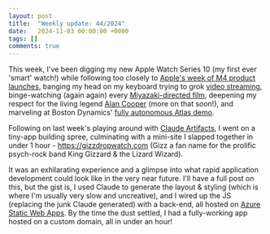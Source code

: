 ```yaml
---
layout: post
title:  "Weekly update: 44/2024"
date:   2024-11-03 00:00:00 +0000
tags: []
comments: true
---
```


This week, I've been digging my new Apple Watch Series 10 (my first ever 'smart' watch!) while following too closely to [Apple's week of M4 product launches](https://www.macrumors.com/2024/11/02/top-stories-new-m4-macs/), banging my head on my keyboard trying to grok [video streaming](https://www.reddit.com/r/WebRTC/comments/vt8gw7/best_option_for_getting_rtsp_streams_into_webrtc/), binge-watching (again again) every [Miyazaki-directed film](https://en.wikipedia.org/wiki/List_of_works_by_Hayao_Miyazaki), deepening my respect for the living legend [Alan Cooper](https://www.youtube.com/watch?v=-wtGFgaKYI0&list=WL) (more on that soon!), and marveling at Boston Dynamics' [fully autonomous Atlas demo](https://www.youtube.com/watch?v=F_7IPm7f1vI).

Following on last week's playing around with [Claude Artifacts](https://www.anthropic.com/news/artifacts), I went on a tiny-app building spree, culminating with a mini-site I slapped together in under 1 hour - https://gizzdropwatch.com (Gizz a fan name for the prolific psych-rock band King Gizzard & the Lizard Wizard).

It was an exhilarating experience and a glimpse into what rapid application development could look like in the very near future. I'll have a full post on this, but the gist is, I used Claude to generate the layout & styling (which is where I'm usually very slow and uncreative), and I wired up the JS (replacing the junk Claude generated) with a back-end, all hosted on [Azure Static Web Apps](https://azure.microsoft.com/en-us/products/app-service/static). By the time the dust settled, I had a fully-working app hosted on a custom domain, all in under an hour!
